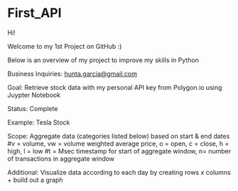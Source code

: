 # First_API
Hi!

Welcome to my 1st Project on GitHub :) 

Below is an overview of my project to improve my skills in Python

Business Inquiries: hunta.garcia@gmail.com 

Goal: Retrieve stock data with my personal API key from Polygon.io using Juypter Notebook

Status: Complete

Example: Tesla Stock

Scope: Aggregate data (categories listed below) based on start & end dates
        #v = volume, vw = volume weighted average price, o = open, c = close, h = high,  l = low
        #t = Msec timestamp for start of aggregate window, n= number of transactions in aggregate window 

Additional: Visualize data according to each day by creating rows x columns + build out a graph
